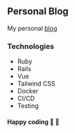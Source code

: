 ## Personal Blog 
My personal [blog](https://gathuku.tech)

### Technologies 
- Ruby
- Rails
- Vue
- Tailwind CSS
- Docker 
- CI/CD
- Testing 

#### Happy coding :tada: :tada:
